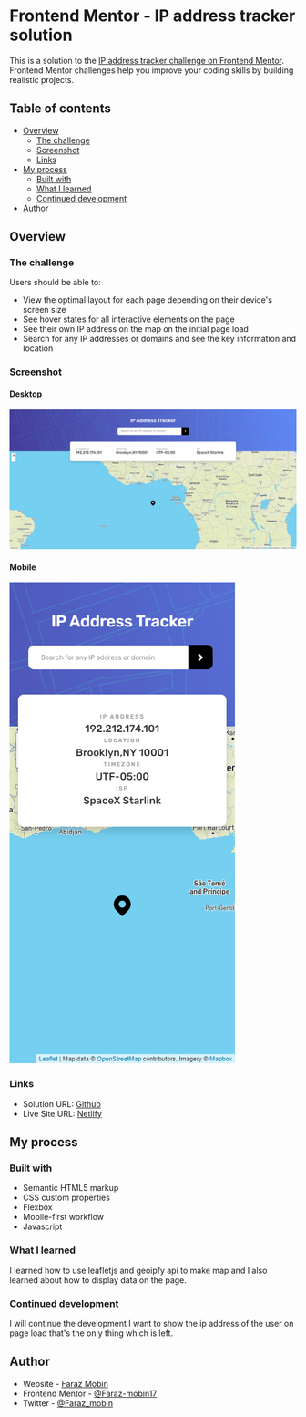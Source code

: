 # Frontend Mentor - IP address tracker solution

This is a solution to the [IP address tracker challenge on Frontend Mentor](https://www.frontendmentor.io/challenges/ip-address-tracker-I8-0yYAH0). Frontend Mentor challenges help you improve your coding skills by building realistic projects.

## Table of contents

- [Overview](#overview)
  - [The challenge](#the-challenge)
  - [Screenshot](#screenshot)
  - [Links](#links)
- [My process](#my-process)
  - [Built with](#built-with)
  - [What I learned](#what-i-learned)
  - [Continued development](#continued-development)
- [Author](#author)

## Overview

### The challenge

Users should be able to:

- View the optimal layout for each page depending on their device's screen size
- See hover states for all interactive elements on the page
- See their own IP address on the map on the initial page load
- Search for any IP addresses or domains and see the key information and location

### Screenshot

#### Desktop

![](./desktop.png)

#### Mobile

![](./mobile.png)

### Links

- Solution URL: [Github](https://github.com/Faraz-mobin17/ip-address-tracker)
- Live Site URL: [Netlify](https://lucid-curran-edd8b7.netlify.app/)

## My process

### Built with

- Semantic HTML5 markup
- CSS custom properties
- Flexbox
- Mobile-first workflow
- Javascript

### What I learned

I learned how to use leafletjs and geoipfy api to make map and I also learned about how to display data on the page.

### Continued development

I will continue the development I want to show the ip address of the user on page load that's the only thing which is left.

## Author

- Website - [Faraz Mobin](https://github.com/Faraz-mobin17/)
- Frontend Mentor - [@Faraz-mobin17](https://www.frontendmentor.io/profile/Faraz-mobin17)
- Twitter - [@Faraz_mobin](https://twitter.com/Faraz_mobin)
